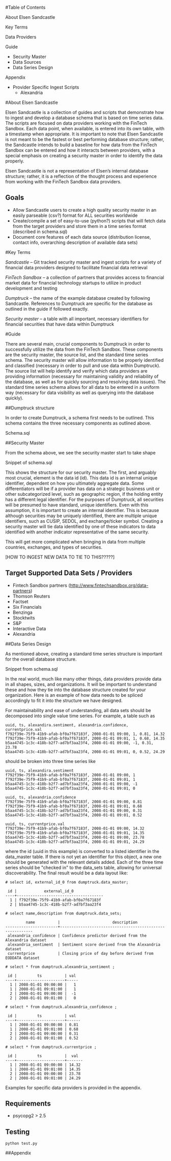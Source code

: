 #Table of Contents

About Elsen Sandcastle

Key Terms

Data Providers

Guide

  * Security Master
  * Data Sources
  * Data Series Design
	
Appendix

* Provider Specific Ingest Scripts
  * Alexandria

#About Elsen Sandcastle

Elsen Sandcastle is a collection of guides and scripts that demonstrate how to ingest and develop a database schema that is based on time series data. The scripts are focused on data providers working with the FinTech Sandbox. Each data point, when available, is entered into its own table, with a timestamp when appropriate. It is important to note that Elsen Sandcastle is not meant to be the fastest or best performing database structure; rather, the Sandcastle intends to build a baseline for how data from the FinTech Sandbox can be entered and how it interacts between providers, with a special emphasis on creating a security master in order to identify the data properly.

Elsen Sandcastle is not a representation of Elsen’s internal database structure; rather, it is a reflection of the thought process and experience from working with the FinTech Sandbox data providers.

## Goals
- Allow Sandcastle users to create a high quality security master in an easily parseable (csv?) format for ALL securities worldwide
- Create/compile a set of easy-to-use (python?) scripts that will fetch data from the target providers and store them in a time series format (described in schema.sql)
- Document core features of each data source (distribution license, contact info, overarching description of available data sets)

#Key Terms

*Sandcastle* – Git tracked security master and ingest scripts for a variety of financial data providers designed to facilitate financial data retrieval

*FinTech Sandbox* – a collection of partners that provides access to financial market data for financial technology startups to utilize in product development and testing

*Dumptruck* – the name of the example database created by following Sandcastle. References to Dumptruck are specific for the database as outlined in the guide if followed exactly. 

*Security master* – a table with all important, necessary identifiers for financial securities that have data within Dumptruck

#Guide

There are several main, crucial components to Dumptruck in order to successfully utilize the data from the FinTech Sandbox. These components are the security master, the source list, and the standard time series schema. The security master will allow information to be properly identified and classified (necessary in order to pull and use data within Dumptruck). The source list will help identify and verify which data providers are providing information (necessary for maintaining validity and reliability of the database, as well as for quickly sourcing and resolving data issues). The standard time series schema allows for all data to be entered in a uniform way (necessary for data visibility as well as querying into the database quickly). 

##Dumptruck structure

In order to create Dumptruck, a schema first needs to be outlined. This schema contains the three necessary components as outlined above. 

Schema.sql

##Security Master

From the schema above, we see the security master start to take shape

Snippet of schema.sql

This shows the structure for our security master. The first, and arguably most crucial, element is the data id (id). This data id is an internal unique identifier, dependent on how you ultimately aggregate data. Some differentiators will be if a provider has data on a strategic business unit or other subcategorized level, such as geographic region, if the holding entity has a different legal identifier. For the purposes of Dumptruck, all securities will be presumed to have standard, unique identifiers. Even with this assumption, it is important to create an internal identifier. This is because although securities may be uniquely identified, there are multiple unique identifiers, such as CUSIP, SEDOL, and exchange/ticker symbol. Creating a security master will tie data identified by one of these indicators to data identified with another indicator representative of the same security. 

This will get more complicated when bringing in data from multiple countries, exchanges, and types of securities. 

[HOW TO INGEST NEW DATA TO TIE TO THIS?????]

## Target Supported Data Sets / Providers
- Fintech Sandbox partners (http://www.fintechsandbox.org/data-partners)
- Thomson Reuters
- Factset
- Six Financials
- Benzinga
- Stocktwits
- S&P
- Interactive Data
- Alexandria

##Data Series Design

As mentioned above, creating a standard time series structure is important for the overall database structure. 

Snippet from schema.sql

In the real world, much like many other things, data providers provide data in all shapes, sizes, and organizations. It will be important to understand these and how they tie into the database structure created for your organization. Here is an example of how data needs to be spliced accordingly to fit it into the structure we have designed.

For maintainability and ease of understanding, all data sets should be decomposed into single value time series. For example, a table such as 
```
uuid, ts, alexandira.sentiment, alexandria.confidence, currentprice.val
f792f39e-75f9-41b9-afab-bf0a7f67183f, 2008-01-01 09:00, 1, 0.81, 14.32
f792f39e-75f9-41b9-afab-bf0a7f67183f, 2008-01-01 09:01, 1, 0.68, 14.35
b5aa4745-1c3c-418b-b2f7-ad7bf3aa23f4, 2008-01-01 09:00, -1, 0.31, 23.78
b5aa4745-1c3c-418b-b2f7-ad7bf3aa23f4, 2008-01-01 09:01, 0, 0.52, 24.29
```
should be broken into three time series like
```
uuid, ts, alexandira.sentiment
f792f39e-75f9-41b9-afab-bf0a7f67183f, 2008-01-01 09:00, 1
f792f39e-75f9-41b9-afab-bf0a7f67183f, 2008-01-01 09:01, 1
b5aa4745-1c3c-418b-b2f7-ad7bf3aa23f4, 2008-01-01 09:00, -1
b5aa4745-1c3c-418b-b2f7-ad7bf3aa23f4, 2008-01-01 09:01, 0

uuid, ts, alexandria.confidence
f792f39e-75f9-41b9-afab-bf0a7f67183f, 2008-01-01 09:00, 0.81
f792f39e-75f9-41b9-afab-bf0a7f67183f, 2008-01-01 09:01, 0.68
b5aa4745-1c3c-418b-b2f7-ad7bf3aa23f4, 2008-01-01 09:00, 0.31
b5aa4745-1c3c-418b-b2f7-ad7bf3aa23f4, 2008-01-01 09:01, 0.52

uuid, ts, currentprice.val
f792f39e-75f9-41b9-afab-bf0a7f67183f, 2008-01-01 09:00, 14.32
f792f39e-75f9-41b9-afab-bf0a7f67183f, 2008-01-01 09:01, 14.35
b5aa4745-1c3c-418b-b2f7-ad7bf3aa23f4, 2008-01-01 09:00, 23.78
b5aa4745-1c3c-418b-b2f7-ad7bf3aa23f4, 2008-01-01 09:01, 24.29
```
where the id (uuid in this example) is converted to a listed identifier in the data_master table. If there is not yet an identifier for this object, a new one should be generated with the relevant details added. Each of the three time series should be "checked in" to the data_sets table, allowing for universal discoverability. The final result would be a data layout like:
```
# select id, external_id_0 from dumptruck.data_master;

 id |            external_id_0             
----+--------------------------------------
  1 | f792f39e-75f9-41b9-afab-bf0a7f67183f
  2 | b5aa4745-1c3c-418b-b2f7-ad7bf3aa23f4

# select name,description from dumptruck.data_sets;

         name          |                       description                        
-----------------------+----------------------------------------------------------
 alexandria_confidence | Confidence predictor derived from the Alexandria dataset
 alexandria_sentiment  | Sentiment score derived from the Alexandria dataset
 currentprice          | Closing price of day before derived from EODDATA dataset

# select * from dumptruck.alexandria_sentiment ;

 id |         ts          | val 
----+---------------------+-----
  1 | 2008-01-01 09:00:00 |   1
  1 | 2008-01-01 09:01:00 |   1
  2 | 2008-01-01 09:00:00 |  -1
  2 | 2008-01-01 09:01:00 |   0

# select * from dumptruck.alexandria_confidence ;

 id |         ts          | val  
----+---------------------+------
  1 | 2008-01-01 09:00:00 | 0.81
  1 | 2008-01-01 09:01:00 | 0.68
  2 | 2008-01-01 09:00:00 | 0.31
  2 | 2008-01-01 09:01:00 | 0.52
  
# select * from dumptruck.currentprice ;

 id |         ts          |  val  
----+---------------------+-------
  1 | 2008-01-01 09:00:00 | 14.32
  1 | 2008-01-01 09:01:00 | 14.35
  2 | 2008-01-01 09:00:00 | 23.78
  2 | 2008-01-01 09:01:00 | 24.29
```

Examples for specific data providers is provided in the appendix.

## Requirements
- psycopg2 > 2.5 

## Testing 
```
python test.py
```

##Appendix


